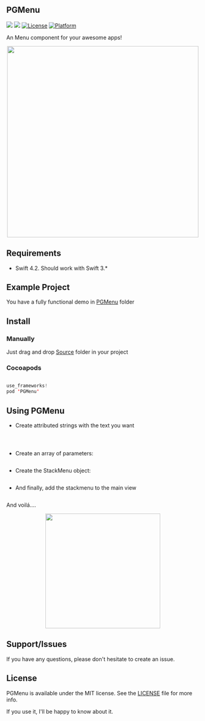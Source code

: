 ## PGMenu

![](https://img.shields.io/badge/language-swift-blue.svg)
![](https://img.shields.io/badge/version-1.1.0-red.svg)
[![License](https://img.shields.io/cocoapods/l/PGLevelIndicator.svg?style=flat)](https://github.com/pablogsIO/PGLevelIndicator)
[![Platform](https://img.shields.io/cocoapods/p/PGLevelIndicator.svg?style=flat)](https://github.com/pablogsIO/PGLevelIndicator)


An Menu component for your awesome apps!

<p align="center">
  <img width="500" src="https://raw.githubusercontent.com/pablogsIO/PGMenu/master/Assets/PGMenu.png">
</p>


## Requirements

- Swift 4.2. Should work with Swift 3.*

## Example Project

You have a fully functional demo in [PGMenu](https://github.com/pablogsIO/PGMenu/tree/master/PGSMenu) folder

## Install

### Manually

Just drag and drop [Source](https://github.com/pablogsIO/PGLevelIndicator/tree/master/Source) folder in your project

### Cocoapods

```swift

use_frameworks!
pod 'PGMenu'

```

## Using PGMenu

- Create attributed strings with the text you want


```swift



```

```swift


```

- Create an array of parameters:

```swift


```

- Create the StackMenu object:

```swift


```

- And finally, add the stackmenu to the main view

```swift

```

And voilá....

<p align="center">
  <img width="300" src="https://raw.githubusercontent.com/pablogsIO/PGMenu/master/Assets/PGMenu.gif">
</p>

## Support/Issues
If you have any questions, please don't hesitate to create an issue.


## License
PGMenu is available under the MIT license. See the [LICENSE](LICENSE) file for more info.

If you use it, I'll be happy to know about it.
